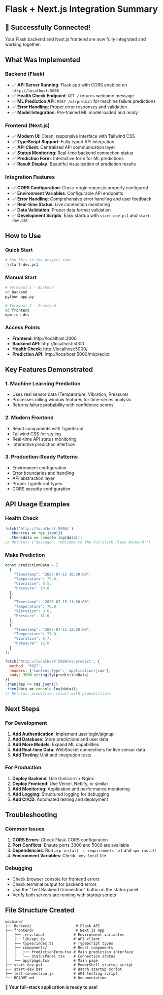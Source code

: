 # Flask + Next.js Integration Summary

## 🎉 Successfully Connected!

Your Flask backend and Next.js frontend are now fully integrated and working together.

## What Was Implemented

### Backend (Flask)
- ✅ **API Server Running**: Flask app with CORS enabled on `http://localhost:5000`
- ✅ **Health Check Endpoint**: `GET /` returns welcome message
- ✅ **ML Prediction API**: `POST /ml/predict` for machine failure predictions
- ✅ **Error Handling**: Proper error responses and validation
- ✅ **Model Integration**: Pre-trained ML model loaded and ready

### Frontend (Next.js)
- ✅ **Modern UI**: Clean, responsive interface with Tailwind CSS
- ✅ **TypeScript Support**: Fully typed API integration
- ✅ **API Client**: Centralized API communication layer
- ✅ **Status Monitoring**: Real-time backend connection status
- ✅ **Prediction Form**: Interactive form for ML predictions
- ✅ **Result Display**: Beautiful visualization of prediction results

### Integration Features
- ✅ **CORS Configuration**: Cross-origin requests properly configured
- ✅ **Environment Variables**: Configurable API endpoints
- ✅ **Error Handling**: Comprehensive error handling and user feedback
- ✅ **Real-time Status**: Live connection monitoring
- ✅ **Data Validation**: Proper data format validation
- ✅ **Development Scripts**: Easy startup with `start-dev.ps1` and `start-dev.bat`

## How to Use

### Quick Start
```powershell
# Run this in the project root
.\start-dev.ps1
```

### Manual Start
```bash
# Terminal 1 - Backend
cd Backend
python app.py

# Terminal 2 - Frontend  
cd frontend
npm run dev
```

### Access Points
- **Frontend**: http://localhost:3000
- **Backend API**: http://localhost:5000
- **Health Check**: http://localhost:5000/
- **Prediction API**: http://localhost:5000/ml/predict

## Key Features Demonstrated

### 1. Machine Learning Prediction
- Uses real sensor data (Temperature, Vibration, Pressure)
- Processes rolling window features for time-series analysis
- Returns failure probability with confidence scores

### 2. Modern Frontend
- React components with TypeScript
- Tailwind CSS for styling
- Real-time API status monitoring
- Interactive prediction interface

### 3. Production-Ready Patterns
- Environment configuration
- Error boundaries and handling
- API abstraction layer
- Proper TypeScript types
- CORS security configuration

## API Usage Examples

### Health Check
```javascript
fetch('http://localhost:5000/')
  .then(res => res.json())
  .then(data => console.log(data));
// Returns: {"message": "Welcome to the Fullstack Flask Backend!"}
```

### Make Prediction
```javascript
const predictionData = [
  {
    "Timestamp": "2025-07-15 10:00:00",
    "Temperature": 75.0,
    "Vibration": 0.5, 
    "Pressure": 10.0
  },
  {
    "Timestamp": "2025-07-15 11:00:00",
    "Temperature": 76.0,
    "Vibration": 0.6,
    "Pressure": 11.0  
  },
  {
    "Timestamp": "2025-07-15 12:00:00",
    "Temperature": 77.0,
    "Vibration": 0.7,
    "Pressure": 12.0
  }
];

fetch('http://localhost:5000/ml/predict', {
  method: 'POST',
  headers: {'Content-Type': 'application/json'},
  body: JSON.stringify(predictionData)
})
.then(res => res.json())
.then(data => console.log(data));
// Returns: prediction result with probabilities
```

## Next Steps

### For Development
1. **Add Authentication**: Implement user login/signup
2. **Add Database**: Store predictions and user data
3. **Add More Models**: Expand ML capabilities
4. **Add Real-time Data**: WebSocket connections for live sensor data
5. **Add Testing**: Unit and integration tests

### For Production
1. **Deploy Backend**: Use Gunicorn + Nginx
2. **Deploy Frontend**: Use Vercel, Netlify, or similar
3. **Add Monitoring**: Application and performance monitoring
4. **Add Logging**: Structured logging for debugging
5. **Add CI/CD**: Automated testing and deployment

## Troubleshooting

### Common Issues
1. **CORS Errors**: Check Flask-CORS configuration
2. **Port Conflicts**: Ensure ports 3000 and 5000 are available
3. **Dependencies**: Run `pip install -r requirements.txt` and `npm install`
4. **Environment Variables**: Check `.env.local` file

### Debugging
- Check browser console for frontend errors
- Check terminal output for backend errors
- Use the "Test Backend Connection" button in the status panel
- Verify both servers are running with startup scripts

## File Structure Created
```
machine/
├── Backend/                    # Flask API
├── frontend/                   # Next.js App
│   ├── .env.local             # Environment variables
│   ├── lib/api.ts             # API client
│   ├── types/index.ts         # TypeScript types
│   ├── components/            # React components
│   │   ├── PredictionForm.tsx # Main prediction interface
│   │   └── StatusPanel.tsx    # Connection status
│   └── app/page.tsx           # Main page
├── start-dev.ps1              # PowerShell startup script
├── start-dev.bat              # Batch startup script
├── test-connection.js         # API testing script
└── README.md                  # Documentation
```

**🚀 Your full-stack application is ready to use!**
